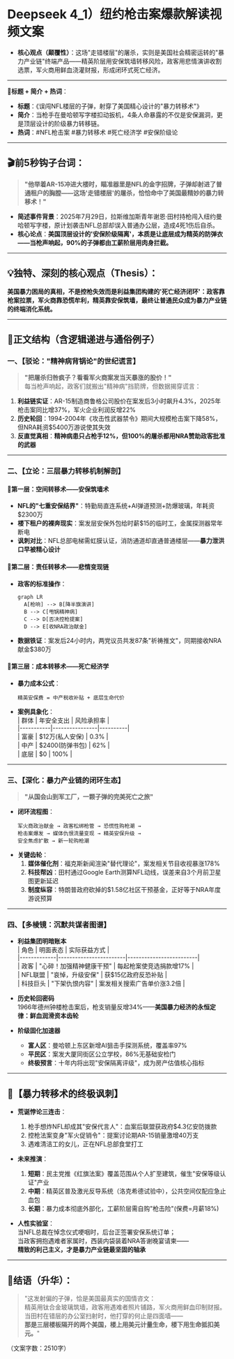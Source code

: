 # Deepseek 4_1）纽约枪击案爆款解读视频文案  
- **核心观点（颠覆性）**：这场"走错楼层"的屠杀，实则是美国社会精密运转的"暴力产业链"终端产品——精英阶层用安保筑墙转移风险，政客用悲情演讲收割选票，军火商用鲜血浇灌财报，形成闭环式死亡经济。  

---  
🎯**标题 + 简介 + 热词**：  
* **标题**：《误闯NFL楼层的子弹，射穿了美国精心设计的"暴力转移术"》  
* **简介**：当枪手在曼哈顿写字楼扣动扳机，4条人命暴露的不仅是安保漏洞，更是顶层设计的阶级暴力转移链。  
* **热词**：\#NFL枪击案 \#暴力转移术 \#死亡经济学 \#安保阶级论  

---  

## 🎬前5秒钩子台词：  
> **"他举着AR-15冲进大楼时，瞄准器里是NFL的金字招牌，子弹却射进了普通租户的胸膛——这场'走错楼层'的屠杀，恰恰命中了美国最精妙的暴力转移术！"**  
- **简述事件背景**：2025年7月29日，拉斯维加斯青年谢恩·田村持枪闯入纽约曼哈顿写字楼，原计划袭击NFL总部却误入普通办公层，造成4死1伤后自杀。  
- **核心论点**：**美国顶层设计的'安保阶级隔离'，本质是让底层成为精英的防弹衣——当枪声响起，90%的子弹都由工薪阶层用肉身拦截。**  

---  

## 💡独特、深刻的核心观点（Thesis）：  
**美国暴力困局的真相，不是控枪失效而是利益集团构建的'死亡经济闭环'：政客靠枪案拉票，军火商靠恐慌牟利，精英靠安保筑墙，最终让普通民众成为暴力产业链的终端消化系统。**  

---  

## 🧩正文结构（含逻辑递进与通俗例子）  

### 一、【驳论："精神病背锅论"的世纪谎言】  
> **"把屠杀归咎疯子？看看军火商案发当天暴涨的股价！"**  
每当枪声响起，政客们就搬出"精神病"挡箭牌，但数据揭穿谎言：  
1. **利益链实证**：AR-15制造商鲁格公司股价在案发后3小时飙升4.3%，2025年枪击案同比增37%，军火企业利润反增22%  
2. **历史轮回**：1994-2004年《攻击性武器禁令》期间大规模枪击案下降58%，但NRA耗资$5400万游说使其失效  
3. **反直觉真相**：**精神病患只占枪手12%，但100%的屠杀都用NRA赞助政客批准的武器**  

---  

### 二、【立论：三层暴力转移机制解剖】  
#### 🧠**第一层：空间转移术——安保筑墙术**  
- **NFL的"七重安保结界"**：特勤局直连系统+AI弹道预测+防爆玻璃，年耗资$2300万  
- **楼下租户的裸奔现实**：案发层安保外包给时薪$15的临时工，金属探测器常年断电  
- **讽刺对比**：NFL总部电梯需虹膜认证，消防通道却直通普通楼层——**暴力泄洪口早被精心设计**  

#### 🧠**第二层：责任转移术——悲情变现链**  
- **政客的标准操作**：  
  ```mermaid  
  graph LR  
    A[枪响] --> B[降半旗演讲]  
    B --> C[甩锅精神病]  
    C --> D[否决控枪提案]  
    D --> E[收NRA政治献金]  
  ```  
- **数据铁证**：案发后24小时内，两党议员共发87条"祈祷推文"，同期接收NRA献金$380万  

#### 🧠**第三层：成本转移术——死亡经济学**  
- **暴力成本公式**：  
  ```  
  精英安保费 = 中产税收补贴 + 底层生命代价  
  ```  
- **案例具象化**：  
  | 群体       | 年安全支出       | 风险承担率 |  
  |-----------|----------------|----------|  
  | 富豪      | $12万(私人安保)  | 0.3%     |  
  | 中产      | $2400(防弹书包) | 62%      |  
  | 底层      | $0             | 100%     |  

---  

### 三、【深化：暴力产业链的闭环生态】  
> **"从国会山到军工厂，一颗子弹的完美死亡之旅"**  
- **闭环流程图**：  
  ```  
  军火商政治献金 → 政客松绑枪管 → 恐慌性购枪潮 →  
  枪击案爆发 → 媒体仇恨流量变现 → 精英安保升级 →  
  安全焦虑扩散 → 新一轮购枪潮  
  ```  
- **关键齿轮**：  
  1. **媒体催化剂**：福克斯新闻渲染"替代理论"，案发相关节目收视暴涨178%  
  2. **科技帮凶**：田村通过Google Earth测算NFL动线，误差来自3个月前卫星图更新延迟  
  3. **制度纵容**：特朗普政府砍掉的$1.58亿社区干预基金，正好等于NRA年度游说预算  

---  

### 四、【多棱镜：沉默共谋者图谱】  
- **利益集团明暗账本**  
  | 角色         | 明面表态                 | 实际获益方式              |  
  |-------------|------------------------|-------------------------|  
  | 政客        | "心碎！加强精神健康干预" | 每起枪案使竞选捐款增17%    |  
  | NFL联盟     | "哀悼，升级安保"         | 获$15亿政府反恐补贴       |  
  | 科技巨头    | "下架仇恨内容"           | 案发相关搜索广告单价涨3.2倍 |  

- **历史轮回密码**  
  1966年德州钟楼枪击案后，枪支销量反增34%——**美国暴力经济的永恒定律：鲜血润滑资本齿轮**  

- **阶级固化加速器**  
  - **富人区**：曼哈顿上东区新增AI狙击手探测系统，覆盖率97%  
  - **平民区**：案发大厦同街区公立学校，86%无基础安检门  
  - **终极预言**：十年内将出现"安保隔离评级"，成为房产估值核心指标  

---  

## 📌【暴力转移术的终极讽刺】  
- **荒诞悖论三连击**：  
  1. 枪手想炸NFL却成其"安保代言人"：血案后联盟获政府$4.3亿安防拨款  
  2. 控枪法案变身"军火促销令"：提案讨论期AR-15销量激增40万支  
  3. 遇难清洁工的女儿，正在NFL总部食堂打工  

- **未来推演**：  
  1. **短期**：民主党推《红旗法案》覆盖范围从个人扩至建筑，催生"安保等级认证"产业  
  2. **中期**：精英区普及激光反导系统（洛克希德试验中），公共空间仅配应急止血包  
  3. **长期**：暴力成本彻底外部化，工薪阶层需自购"枪击险"(保费=月薪18%)  

- **人性实验室**：  
  当NFL总裁在悼念仪式哽咽时，后台正签署安保系统订单；  
  当政客拥抱遇难者家属时，西装内袋装着NRA答谢晚宴请柬——  
  **精致的利己主义，才是暴力产业链最坚固的轴承**  

---  

## 🎯结语（升华）：  
> "这发射偏的子弹，恰是美国最真实的国情咨文：  
> 精英用钛合金玻璃筑墙，政客用遇难者照片铺路，军火商用鲜血印制财报。  
> 当田村在错层的办公室扫射时，他打穿的何止是四面墙——  
> **那是三层楼板隔开的两个美国，楼上用美元计量生命，楼下用生命抵扣美元。**"  

（文案字数：2510字）